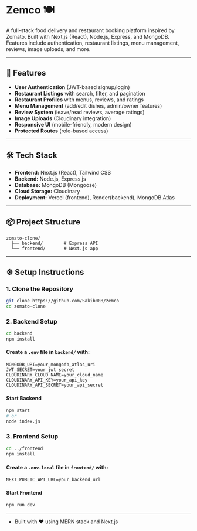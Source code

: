 # Zemco 🍽️

A full-stack food delivery and restaurant booking platform inspired by Zomato. Built with Next.js (React), Node.js, Express, and MongoDB. Features include authentication, restaurant listings, menu management, reviews, image uploads, and more.

---

## 🚀 Features
- **User Authentication** (JWT-based signup/login)
- **Restaurant Listings** with search, filter, and pagination
- **Restaurant Profiles** with menus, reviews, and ratings
- **Menu Management** (add/edit dishes, admin/owner features)
- **Review System** (leave/read reviews, average ratings)
- **Image Uploads** (Cloudinary integration)
- **Responsive UI** (mobile-friendly, modern design)
- **Protected Routes** (role-based access)

---

## 🛠️ Tech Stack
- **Frontend:** Next.js (React), Tailwind CSS
- **Backend:** Node.js, Express.js
- **Database:** MongoDB (Mongoose)
- **Cloud Storage:** Cloudinary
- **Deployment:** Vercel (frontend), Render(backend), MongoDB Atlas

---

## 📦 Project Structure
```
zomato-clone/
  ├── backend/        # Express API
  └── frontend/       # Next.js app
```

---

## ⚙️ Setup Instructions

### 1. Clone the Repository
```bash
git clone https://github.com/Sakib008/zemco
cd zomato-clone
```

### 2. Backend Setup
```bash
cd backend
npm install
```

#### Create a `.env` file in `backend/` with:
```
MONGODB_URI=your_mongodb_atlas_uri
JWT_SECRET=your_jwt_secret
CLOUDINARY_CLOUD_NAME=your_cloud_name
CLOUDINARY_API_KEY=your_api_key
CLOUDINARY_API_SECRET=your_api_secret
```

#### Start Backend
```bash
npm start
# or
node index.js
```

### 3. Frontend Setup
```bash
cd ../frontend
npm install
```

#### Create a `.env.local` file in `frontend/` with:
```
NEXT_PUBLIC_API_URL=your_backend_url
```

#### Start Frontend
```bash
npm run dev
```

---


- Built with ❤️ using MERN stack and Next.js 